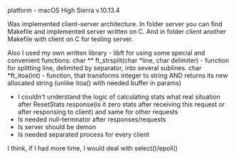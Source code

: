 platform - macOS High Sierra v.10.13.4

Was implemented client-server architecture.
In folder server you can find Makefile and implemented server written on C.
And in folder client another Makefile with client on C for testing server.

Also I used my own written library - libft for using some special and convenient functions:
char ** ft_strsplit(char *line, char delimiter) - function for splitting line,
delimited by separator, into several sublines.
char *ft_itoa(int) - function, that transforms integer to string
AND returns its new allocated string (unlike itoa() with needed buffer in params)

- I couldn't understand the logic of calculating stats
what real situation after ResetStats response(is it zero stats after receiving
this request or after responsing to client)
and same for other requests
- Is needed null-termnator after responses/requests
- Is server should be demon
- Is needed separated process for every client

I think, if I had more time, I would deal with select()/epoll()
